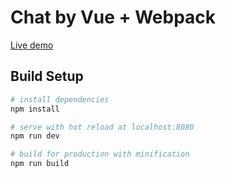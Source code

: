 # Chat by Vue + Webpack

[Live demo](http://coffcer.github.io/vue-chat/)

## Build Setup

``` bash
# install dependencies
npm install

# serve with hot reload at localhost:8080
npm run dev

# build for production with minification
npm run build
```
